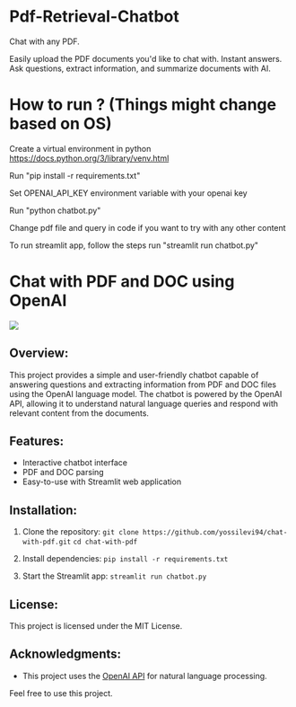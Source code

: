 # Pdf-Retrieval-Chatbot


Chat with any PDF.

Easily upload the PDF documents you'd like to chat with. Instant answers. Ask questions, extract information, and summarize documents with AI.

# How to run ? (Things might change based on OS)
Create a virtual environment in python https://docs.python.org/3/library/venv.html

Run "pip install -r requirements.txt"

Set OPENAI_API_KEY environment variable with your openai key

Run "python chatbot.py"

Change pdf file and query in code if you want to try with any other content

To run streamlit app, follow the steps run "streamlit run chatbot.py"




# Chat with PDF and DOC using OpenAI

<img src="./art/demo.gif?raw=true">

## Overview:
This project provides a simple and user-friendly chatbot capable of answering questions and extracting information from PDF and DOC files using the OpenAI language model. The chatbot is powered by the OpenAI API, allowing it to understand natural language queries and respond with relevant content from the documents.

## Features:
- Interactive chatbot interface
- PDF and DOC parsing
- Easy-to-use with Streamlit web application

## Installation:
1. Clone the repository:
```git clone https://github.com/yossilevi94/chat-with-pdf.git```
```cd chat-with-pdf```

2. Install dependencies:
```pip install -r requirements.txt```

3. Start the Streamlit app:
```streamlit run chatbot.py```

## License:
This project is licensed under the MIT License.

## Acknowledgments:
- This project uses the [OpenAI API](https://openai.com) for natural language processing.

Feel free to use this project.


